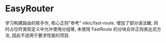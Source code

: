 # EasyRouter
学习构建路由的练手作, 核心正则"参考" nikic/fast-route. 增加了部分语法糖, 同时占位符类型定义中允许使用分组等, 未使用 FastRoute 的分块合并正则表达式方法, 因此不适用于要求性能的项目.
